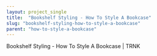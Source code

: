 ```yaml
---
layout: project_single
title:  "Bookshelf Styling - How To Style A Bookcase"
slug: "bookshelf-styling-how-to-style-a-bookcase"
parent: "how-to-style-a-bookcase"
---
```

Bookshelf Styling - How To Style A Bookcase | TRNK